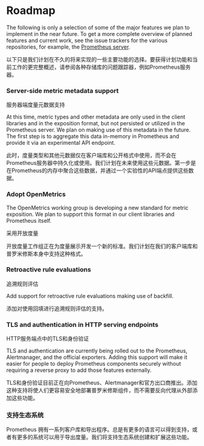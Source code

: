 # Roadmap

The following is only a selection of some of the major features we plan to implement in the near future. To get a more complete overview of planned features and current work, see the issue trackers for the various repositories, for example, the [Prometheus server](https://github.com/prometheus/prometheus/issues).

以下只是我们计划在不久的将来实现的一些主要功能的选择。要获得计划功能和当前工作的更完整概述，请参阅各种存储库的问题跟踪器，例如Prometheus服务器。

### Server-side metric metadata support

服务器端度量元数据支持

At this time, metric types and other metadata are only used in the client libraries and in the exposition format, but not persisted or utilized in the Prometheus server. We plan on making use of this metadata in the future. The first step is to aggregate this data in-memory in Prometheus and provide it via an experimental API endpoint.

此时，度量类型和其他元数据仅在客户端库和公开格式中使用，而不会在Prometheus服务器中持久化或使用。我们计划在未来使用这些元数据。第一步是在Prometheus的内存中聚合这些数据，并通过一个实验性的API端点提供这些数据。

### Adopt OpenMetrics

The OpenMetrics working group is developing a new standard for metric exposition. We plan to support this format in our client libraries and Prometheus itself.

采用开放度量

开放度量工作组正在为度量展示开发一个新的标准。我们计划在我们的客户端库和普罗米修斯本身中支持这种格式。

### Retroactive rule evaluations

追溯规则评估

Add support for retroactive rule evaluations making use of backfill.

添加对使用回填进行追溯规则评估的支持。

### TLS and authentication in HTTP serving endpoints

HTTP服务端点中的TLS和身份验证

TLS and authentication are currently being rolled out to the Prometheus, Alertmanager, and the official exporters. Adding this support will make it easier for people to deploy Prometheus components securely without requiring a reverse proxy to add those features externally.

TLS和身份验证目前正在向Prometheus、Alertmanager和官方出口商推出。添加这种支持将使人们更容易安全地部署普罗米修斯组件，而不需要反向代理从外部添加这些功能。

### 支持生态系统

Prometheus 拥有一系列客户库和导出程序。总是有更多的语言可以得到支持，或者有更多的系统可以用于导出度量。我们将支持生态系统创建和扩展这些功能。